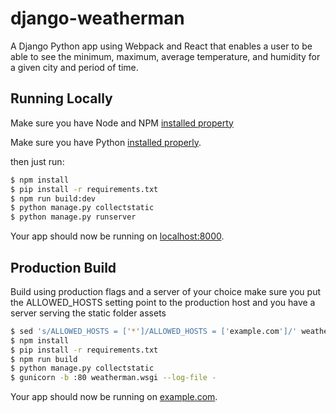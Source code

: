 # django-weatherman

A Django Python app using Webpack and React that enables a user to
be able to see the minimum, maximum, average temperature, and humidity for a given city and period of time.

## Running Locally

Make sure you have Node and NPM [installed property](https://nodejs.org)

Make sure you have Python [installed properly](http://install.python-guide.org).

then just run:
```sh
$ npm install
$ pip install -r requirements.txt
$ npm run build:dev
$ python manage.py collectstatic
$ python manage.py runserver
```

Your app should now be running on [localhost:8000](http://localhost:8000/).

## Production Build

Build using production flags and a server of your choice
make sure you put the ALLOWED_HOSTS setting point to the production host and
you have a server serving the static folder assets

```sh
$ sed 's/ALLOWED_HOSTS = ['*']/ALLOWED_HOSTS = ['example.com']/' weatherman/settings.py
$ npm install
$ pip install -r requirements.txt
$ npm run build
$ python manage.py collectstatic
$ gunicorn -b :80 weatherman.wsgi --log-file - 
```

Your app should now be running on [example.com](http://example.com).